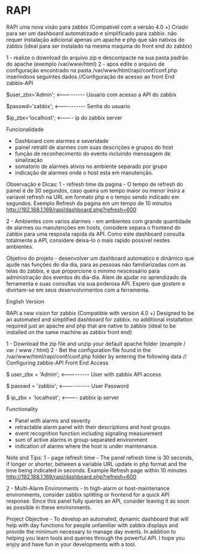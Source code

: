 # RAPI
RAPi uma nova visão para zabbix (Compativel com a versão 4.0 +)
Criado para ser um dashboard automatizado e simplificado para zabbix. não requer instalação adicional apenas um apache e php que são nativos do zabbix (ideal para ser instalado na mesma maquina do front end do zabbix)

1 - realize o download do arquivo zip e descompacte na sua pasta padrão do apache (exemplo /var/www/html)
2 - apos edite o arquivo de configuração encontrado na pasta /var/www/html/rapi/conf/conf.php inserindoos seguintes dados
//Configuração de acesso ao front End zabbix-API

$user_zbx='Admin'; <--------- Usuario com acesso a API do zabbix

$passwd='zabbix'; <---------- Senha do usuario

$ip_zbx='localhost'; <---- ip do zabbix server

Funcionalidade
* Dashboard com alarmes e severidade
* painel retratil de alarmes com suas descrições e grupos do host
* função de reconhecimento do evento incluindo menssagem de sinalização
* somatorio de alarmes ativos no ambiente separado por grupo
* indicação de alarmes onde o host esta em manutenção.

Observação e Dicas: 
1 - refresh time da pagina - O tempo de refresh do painel é de 30 segundos, caso queira um tempo maior ou menor insira a variavel refresh na URL em formato php e o tempo sendo indicado em segundos. Exemplo
Refresh da pagina em um tempo de 10 minutos
http://192.168.1.169/rapi/dashboard.php?refresh=600

2 - Ambientes com varios alarmes - em ambientes com grande quantidade de alarmes ou manutenções em hosts, considere separa o frontend do zabbix para uma resposta rapida da API. Como este dashboard consulta totalmente a API, considere deixa-lo o mais rapido possivel nestes ambientes.


Objetivo do projeto - desenvolver um dashboard automatico e dinâmico que ajude nas funções do dia dia, para as pessoas não familiarizadas com as telas do zabbix, e que proporcione o minimo nescessário para administração dos eventos do dia-dia. Alem de ajudar no aprendizado da ferramenta e suas consultas via sua poderosa API. Espero que gostem e divirtam-se em seus desenvolvimentos com a ferramenta.

English Version

RAPi a new vision for zabbix (Compatible with version 4.0 +)
Designed to be an automated and simplified dashboard for zabbix. no additional installation required just an apache and php that are native to zabbix (ideal to be installed on the same machine as zabbix front end)

1 - Download the zip file and unzip your default apache folder (example / var / www / html)
2 - Bet the configuration file found in the /var/www/html/rapi/conf/conf.php folder by entering the following data
// Configuring zabbix-API Front End Access

$ user_zbx = 'Admin'; <--------- User with zabbix API access

$ passwd = 'zabbix'; <---------- User Password

$ ip_zbx = 'localhost'; <---- zabbix ip server


Functionality
* Panel with alarms and severity
* retractable alarm panel with their descriptions and host groups
* event recognition function including signaling measurement
* sum of active alarms in group-separated environment
* indication of alarms where the host is under maintenance.

Note and Tips:
1 - page refresh time - The panel refresh time is 30 seconds, if longer or shorter, between a variable URL update in php format and the time being indicated in seconds. Example
Refresh page within 10 minutes
http://192.168.1.169/rapi/dashboard.php?refresh=600

2 - Multi-Alarm Environments - In high-alarm or host-maintenance environments, consider zabbix splitting or frontend for a quick API response. Since this panel fully queries an API, consider leaving it as soon as possible in these environments.


Project Objective - To develop an automated, dynamic dashboard that will help with day functions for people unfamiliar with zabbix displays and provide the minimum necessary to manage day events. In addition to helping you learn tools and queries through the powerful API. I hope you enjoy and have fun in your developments with a tool.
